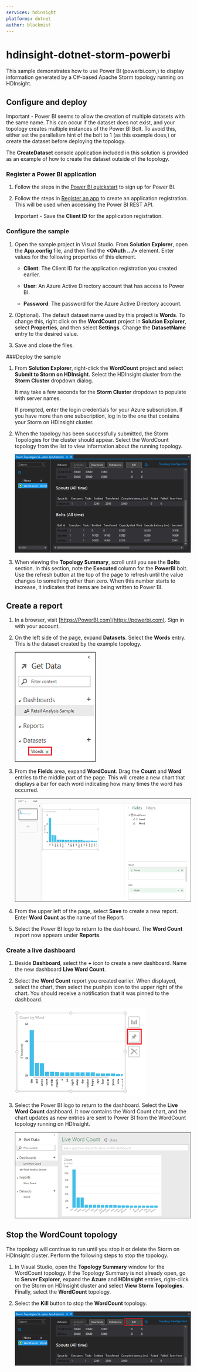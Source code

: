 ```yaml
---
services: hdinsight
platforms: dotnet
author: blackmist
---
```


# hdinsight-dotnet-storm-powerbi
This sample demonstrates how to use Power BI (powerbi.com,) to display information generated by a C#-based Apache Storm topology running on HDInsight.

## Configure and deploy

Important - Power BI seems to allow the creation of multiple datasets with the same name. This can occur if the dataset does not exist, and your topology creates multiple instances of the Power BI Bolt. To avoid this, either set the parallelism hint of the bolt to 1 (as this example does,) or create the dataset before deploying the topology.

The **CreateDataset** console application included in this solution is provided as an example of how to create the dataset outside of the topology.

### Register a Power BI application

1. Follow the steps in the [Power BI quickstart](https://msdn.microsoft.com/library/dn931989.aspx) to sign up for Power BI.

2. Follow the steps in [Register an app](https://msdn.microsoft.com/library/dn877542.aspx) to create an application registration. This will be used when accessing the Power BI REST API.

	Important - Save the **Client ID** for the application registration.

### Configure the sample

1. Open the sample project in Visual Studio. From **Solution Explorer**, open the **App.config** file, and then find the **<OAuth .../>** element. Enter values for the following properties of this element.

    * **Client**: The Client ID for the application registration you created earlier.

    * **User**: An Azure Active Directory account that has access to Power BI.

    * **Password**: The password for the Azure Active Directory account.

2. (Optional). The default dataset name used by this project is **Words**. To change this, right click on the **WordCount** project in **Solution Explorer**, select **Properties**, and then select **Settings**. Change the **DatasetName** entry to the desired value.

3. Save and close the files.

###Deploy the sample

1. From **Solution Explorer**, right-click the **WordCount** project and select **Submit to Storm on HDInsight**. Select the HDInsight cluster from the **Storm Cluster** dropdown dialog.

    It may take a few seconds for the **Storm Cluster** dropdown to populate with server names.
    
    If prompted, enter the login credentials for your Azure subscription. If you have more than one subscription, log in to the one that contains your Storm on HDInsight cluster.

2. When the topology has been successfully submitted, the Storm Topologies for the cluster should appear. Select the WordCount topology from the list to view information about the running topology.

    ![The topologies, with the WordCount topology selected](./media/topologysummary.png)

3. When viewing the **Topology Summary**, scroll until you see the **Bolts** section. In this section, note the **Executed** column for the **PowerBI** bolt. Use the refresh button at the top of the page to refresh until the value changes to something other than zero. When this number starts to increase, it indicates that items are being written to Power BI.

## Create a report

1. In a browser, visit [https://PowerBI.com](https://powerbi.com). Sign in with your account.

2. On the left side of the page, expand **Datasets**. Select the **Words** entry. This is the dataset created by the example topology.

    ![Words dataset entry](./media/words.png)

3. From the **Fields** area, expand **WordCount**. Drag the **Count** and **Word** entries to the middle part of the page. This will create a new chart that displays a bar for each word indicating how many times the word has occurred.

    ![WordCount chart](./media/wordcountchart.png)

4. From the upper left of the page, select **Save** to create a new report. Enter **Word Count** as the name of the Report.

5. Select the Power BI logo to return to the dashboard. The **Word Count** report now appears under **Reports**.

### Create a live dashboard

1. Beside **Dashboard**, select the **+** icon to create a new dashboard. Name the new dashboard **Live Word Count**.

2. Select the **Word Count** report you created earlier. When displayed, select the chart, then select the pushpin icon to the upper right of the chart. You should receive a notification that it was pinned to the dashboard.

    ![chart with pushpin displayed](./media/pushpin.png)

2. Select the Power BI logo to return to the dashboard. Select the **Live Word Count** dashboard. It now contains the Word Count chart, and the chart updates as new entries are sent to Power BI from the WordCount topology running on HDInsight.

    ![The live dashboard](./media/dashboard.png)

## Stop the WordCount topology

The topology will continue to run until you stop it or delete the Storm on HDInsight cluster. Perform the following steps to stop the topology.

1. In Visual Studio, open the **Topology Summary** window for the WordCount topology. If the Topology Summary is not already open, go to **Server Explorer**, expand the **Azure** and **HDInsight** entries, right-click on the Storm on HDInsight cluster and select **View Storm Topologies**. Finally, select the **WordCount** topology.

2. Select the **Kill** button to stop the **WordCount** topology.

    ![Kill button on the toplogy summary](./media/killtopology.png)